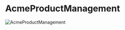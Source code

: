 # AcmeProductManagement

![AcmeProductManagement](https://cloud.githubusercontent.com/assets/3099626/15631361/e6733a12-2583-11e6-9e4b-0c866a8dd167.png)
